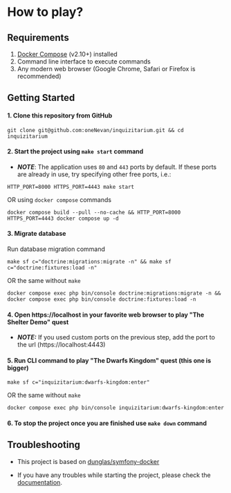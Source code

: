 # How to play?

## Requirements

1. [Docker Compose](https://docs.docker.com/compose/install/) (v2.10+) installed
2. Command line interface to execute commands
3. Any modern web browser (Google Chrome, Safari or Firefox is recommended)

## Getting Started

#### 1. Clone this repository from GitHub

```
git clone git@github.com:oneNevan/inquizitarium.git && cd inquizitarium 
```
#### 2. Start the project using `make start` command
- **_NOTE_**: The application uses `80` and `443` ports by default. If these ports are already in use, try specifying other free ports, i.e.:
```
HTTP_PORT=8000 HTTPS_PORT=4443 make start
```
OR using `docker compose` commands
```
docker compose build --pull --no-cache && HTTP_PORT=8000 HTTPS_PORT=4443 docker compose up -d
```
#### 3. Migrate database
Run database migration command
```
make sf c="doctrine:migrations:migrate -n" && make sf c="doctrine:fixtures:load -n"
```
OR the same without `make`
```
docker compose exec php bin/console doctrine:migrations:migrate -n && docker compose exec php bin/console doctrine:fixtures:load -n
```

#### 4. Open https://localhost in your favorite web browser to play "The Shelter Demo" quest

- **_NOTE:_** If you used custom ports on the previous step, add the port to the url (https://localhost:4443)

#### 5. Run CLI command to play "The Dwarfs Kingdom" quest (this one is bigger)

```
make sf c="inquizitarium:dwarfs-kingdom:enter"
```
OR the same without `make`
```
docker compose exec php bin/console inquizitarium:dwarfs-kingdom:enter
```

#### 6. To stop the project once you are finished use `make down` command

## Troubleshooting

- This project is based on [dunglas/symfony-docker](https://github.com/dunglas/symfony-docker/tree/main#getting-started)

- If you have any troubles while starting the project, please check the [documentation](https://github.com/dunglas/symfony-docker/tree/main#docs).
